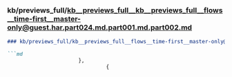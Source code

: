### kb/previews_full/kb__previews_full__kb__previews_full__flows__time-first__master-only@guest.har.part024.md.part001.md.part002.md

```md
### kb/previews_full/kb__previews_full__flows__time-first__master-only@guest.har.part024.md.part001.md (part 002)

```md
                       },
                                {
                               
```

```

```
